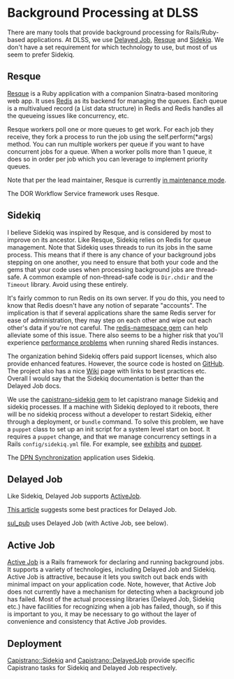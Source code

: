 # Background Processing at DLSS

There are many tools that provide background processing for Rails/Ruby-based applications. At DLSS,
we use [Delayed Job](https://github.com/collectiveidea/delayed_job),
[Resque](https://github.com/resque/resque) and [Sidekiq](http://sidekiq.org/). We don't have a set
requirement for which technology to use, but most of us seem to prefer Sidekiq.


## Resque

[Resque](https://github.com/resque/resque) is a Ruby application with a companion Sinatra-based
monitoring web app. It uses [Redis](http://redis.io) as its backend for managing the queues. Each queue is a
multivalued record (a List data structure) in Redis and Redis handles all the queueing issues like
concurrency, etc.

Resque workers poll one or more queues to get work. For each job they receive, they fork a process
to run the job using the self.perform(*args) method. You can run multiple workers per queue if you
want to have concurrent jobs for a queue. When a worker polls more than 1 queue, it does so in order
per job which you can leverage to implement priority queues.

Note that per the lead maintainer, Resque is currently
[in maintenance mode](http://resque.github.io/2016/03/10/resque-1.26.0-released.html).

The DOR Workflow Service framework uses Resque.


## Sidekiq

I believe Sidekiq was inspired by Resque, and is considered by most to improve on its ancestor. Like Resque, Sidekiq relies on Redis for queue management. Note that Sidekiq uses threads to run its jobs in the same process. This means that if there is any chance of your background jobs stepping on one another, you need to ensure that both your code and the gems that your code uses when processing background jobs are thread-safe. A common example of non-thread-safe code is `Dir.chdir` and the `Timeout` library. Avoid using these entirely.

It's fairly common to run Redis on its own server. If you do this, you need to know that Redis
doesn't have any notion of separate "accounts". The implication is that if several applications
share the same Redis server for ease of administration, they may step on each other and wipe out
each other's data if you're not careful. The
[redis-namespace gem](https://github.com/resque/redis-namespace) can help alleviate some of this
issue. There also seems to be a higher risk that you'll experience
[performance problems](https://redislabs.com/blog/benchmark-shared-vs-dedicated-redis-instances#.V7IfjrVrgUE)
when running shared Redis instances.

The organization behind Sidekiq offers paid support licenses, which also provide enhanced
features. However, the source code is hosted on [GitHub](https://github.com/mperham/sidekiq). The
project also has a nice [Wiki](https://github.com/mperham/sidekiq/wiki) page with links to best
practices etc. Overall I would say that the Sidekiq documentation is better than the Delayed Job
docs.

We use the [capistrano-sidekiq gem](https://github.com/seuros/capistrano-sidekiq) to let capistrano manage Sidekiq and sidekiq processes. If a machine with Sidekiq deployed to it reboots, there will be no sidekiq process without a developer to restart Sidekiq, either through a deployment, or `bundle` command. To solve this problem, we have a `puppet` class to set up an init script for a system level start on boot. It requires a `puppet` change, and that we manage concurrency settings in a Rails `config/sidekiq.yml` file. For example, see [exhibits](https://github.com/sul-dlss/exhibits/blob/master/config/sidekiq.yml) and [puppet](https://github.com/sul-dlss/puppet/blob/production/hieradata/node/exhibits-prod-a.stanford.edu.eyaml#L10).

The [DPN Synchronization](https://github.com/dpn-admin/dpn-sync) application uses Sidekiq.



## Delayed Job

Like Sidekiq, Delayed Job supports [ActiveJob](http://guides.rubyonrails.org/active_job_basics.html).

[This article](https://www.sitepoint.com/delayed-jobs-best-practices/) suggests some best practices
for Delayed Job.

[sul_pub](https://github.com/sul-dlss/sul_pub/blob/16525c3083ba5494428397168ca6de8d011e7b5e/Gemfile#L26) uses Delayed Job (with Active Job, see below).


## Active Job

[Active Job](http://guides.rubyonrails.org/active_job_basics.html) is a Rails framework for
declaring and running background jobs. It supports a variety of technologies, including Delayed Job
and Sidekiq. Active Job is attractive, because it lets you switch out back ends with minimal impact
on your application code. Note, however, that Active Job does not currently have a mechanism for
detecting when a background job has failed. Most of the actual processing libraries (Delayed Job,
Sidekiq etc.) have facilities for recognizing when a job has failed, though, so if this is important
to you, it may be necessary to go without the layer of convenience and consistency that Active Job
provides.


## Deployment

[Capistrano::Sidekiq](https://github.com/seuros/capistrano-sidekiq) and
[Capistrano::DelayedJob](https://github.com/AgileConsultingLLC/capistrano3-delayed-job) provide
specific Capistrano tasks for Sidekiq and Delayed Job respectively.
